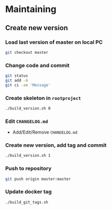 # Maintaining

## Create new version

### Load last version of master on local PC

```bash
git checkout master
```

### Change code and commit

```bash
git status
git add -A
git ci -am 'Message'
```

### Create skeleton in `rootproject`

```bash
./build_version.sh 0
```

### Edit `CHANGELOG.md`

- Add/Edit/Remove `CHANGELOG.md`

### Create new version, add tag and commit

```bash
./build_version.sh 1
```

### Push to repository

```bash
git push origin master:master
```

### Update docker tag

```bash
./build_git_tags.sh
```
